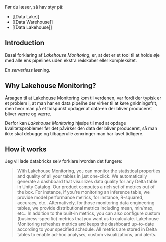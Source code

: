 Før du læser, så hav styr på: 
- [[Data Lake]]
- [[Data Warehouse]]
- [[Data Lakehouse]]

## Introduction
Basal forklaring af _Lakehouse Monitoring_, er, at det er et tool til at holde øje med alle ens pipelines uden ekstra redskaber eller kompleksitet. 

En _serverless_ løsning.

## Why Lakehouse Monitoring?
Årsagen til at Lakehouse Monitoring kom til verdenen, var fordi der typisk er et problem i, at man har en data pipeline der virker til at køre gnidningsfrit, men hvor man på et tidspunkt opdager at data-en der bliver produceret bliver værre og værre.

Derfor kan _Lakehouse Monitoring_ hjælpe til med at opdage kvalitetsproblemer før det påvirker den data der bliver produceret, så man ikke skal debugge og tilbagerulle ændringer man har lavet tidligere.

## How it works
Jeg vil lade databricks selv forklare hvordan det fungere:
>With Lakehouse Monitoring, you can monitor the statistical properties and quality of all your tables in just one-click. We automatically generate a dashboard that visualizes data quality for any Delta table in Unity Catalog. Our product computes a rich set of metrics out of the box. For instance, if you’re monitoring an inference table, we provide model performance metrics, for instance, R-squared, accuracy, etc.. Alternatively, for those monitoring data engineering tables, we provide distributional metrics including mean, min/max, etc.. In addition to the built-in metrics, you can also configure custom (business-specific) metrics that you want us to calculate. Lakehouse Monitoring refreshes metrics and keeps the dashboard up-to-date according to your specified schedule. All metrics are stored in Delta tables to enable ad-hoc analyses, custom visualizations, and alerts.